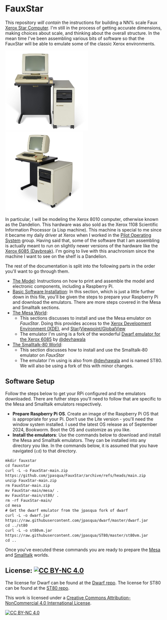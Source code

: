 # FauxStar

This repository *will contain* the instructions for building a NN% scale Faux [Xerox Star Computer](https://en.wikipedia.org/wiki/Xerox_Star). I'm still in the process of getting accurate dimensions, making choices about scale, and thinking about the overall structure. In the mean time I've been assembling various bits of software so that the FauxStar will be able to emulate some of the classic Xerox environments.

[<img src="images/XeroxDandelionFront.jpg" height="256">](images/XeroxDandelionFront.jpg)
[<img src="images/XeroxDandelionOblique.jpg" height="256">](images/XeroxDandelionOblique.jpg)

In particular, I will be modeling the Xerox 8010 computer, otherwise known as the Dandelion. This hardware was also sold as the Xerox 1108 Scientific Information Processor (a Lisp machine). This machine is special to me since it became my daily driver at Xerox when I worked in the [Pilot Operating System](https://en.wikipedia.org/wiki/Pilot_(operating_system)) group. Having said that, some of the software that I am assembling is actually meant to run on slightly newer versions of the hardware like the [Xerox 6085 (Daybreak)](https://en.wikipedia.org/wiki/Xerox_Daybreak). I'm going to live with this anachronism since the machine I want to see on the shelf is a Dandelion.

The rest of the documentation is split into the following parts in the order you'll want to go through them.

* [The Model](FauxStar_model.md): Instructions on how to print and assemble the model and electronic components, including a Raspberry Pi.
* [Basic Software Installation](): In this section, which is just a little further down in this file, you'll be given the steps to prepare your Raspberry Pi and download the emulators. There are more steps covered in the Mesa and Smalltalk sections. 
* [The Mesa World](FauxStar_Mesa.md):
	* This sections discusses to install and use the Mesa emulator on *FauxStar*. Doing this provides access to the [Xerox Development Environment (XDE)](https://web.archive.org/web/20041204132344/http://www.apearson.f2s.com/xde.html), and [Star](https://en.wikipedia.org/wiki/Xerox_Star#User_interface)/[Viewpoint/GlobalView](https://en.wikipedia.org/wiki/GlobalView)
	* The emulator I'm using is a fork of the wonderful [Dwarf emulator for the Xerox 6085](https://github.com/devhawala/dwarf) by [@devhawala](https://github.com/devhawala) 
* [The Smalltalk-80 World](FauxStar_ST80.md):
	* This section discusses how to install and use the Smalltalk-80 emulator on *FauxStar*
	* The emulator I'm using is also from [@devhawala](https://github.com/devhawala) and is named ST80. We will also be using a fork of this with minor changes. 

## Software Setup

Follow the steps below to get your RPi configured and the emulators downloaded. There are futher steps you'll need to follow that are specific to the Mesa and Smalltalk emulators respectively.

* **Prepare Raspberry Pi OS**. Create an image of the Raspberry Pi OS that is appropriate for your Pi. Don't use the Lite version - you'll need the window system installed. I used the latest OS release as of September 2024, Bookworm. Boot the OS and customize as you like.
* **Install the emulators**: Use the commands below to download and install the Mesa and Smalltalk emulators. They can be installed into any directory you like. In the commands below, it is assumed that you have navigated (`cd`) to that directory.

```
mkdir fauxstar
cd fauxstar
curl -L -o FauxStar-main.zip https://github.com/jpasqua/FauxStar/archive/refs/heads/main.zip
unzip FauxStar-main.zip
rm FauxStar-main.zip
mv FauxStar-main/mesa/ .
mv FauxStar-main/st80/ .
rm -rf FauxStar-main/
cd mesa
# Get the dwarf emulator from the jpasqua fork of dwarf
curl -L -o dwarf.jar https://raw.githubusercontent.com/jpasqua/dwarf/master/dwarf.jar
cd ../st80
curl -L -o st80vm.jar https://raw.githubusercontent.com/jpasqua/ST80/master/st80vm.jar
cd ..
```

Once you've executed these commands you are ready to prepare the [Mesa](FauxStar_Mesa.md) and [Smalltalk](FauxStar_ST80.md) worlds.

## License: [![CC BY-NC 4.0][cc-by-nc-shield]][cc-by-nc]

The license for Dwarf can be found at the [Dwarf repo](https://github.com/devhawala/dwarf).
The license for ST80 can be found at the [ST80 repo](https://github.com/devhawala/ST80).

This work is licensed under a
[Creative Commons Attribution-NonCommercial 4.0 International License][cc-by-nc].

[![CC BY-NC 4.0][cc-by-nc-image]][cc-by-nc]

[cc-by-nc]: https://creativecommons.org/licenses/by-nc/4.0/
[cc-by-nc-image]: https://licensebuttons.net/l/by-nc/4.0/88x31.png
[cc-by-nc-shield]: https://img.shields.io/badge/License-CC%20BY--NC%204.0-lightgrey.svg

